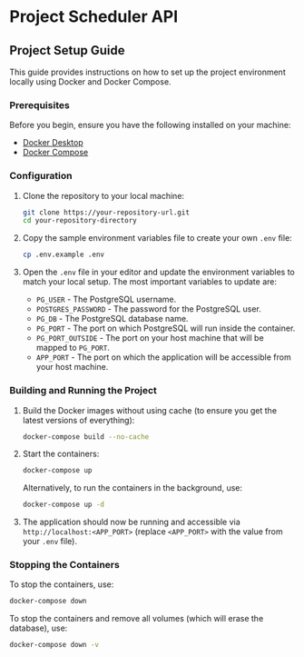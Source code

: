 # Project Scheduler API

## Project Setup Guide

This guide provides instructions on how to set up the project environment locally using Docker and Docker Compose.

### Prerequisites

Before you begin, ensure you have the following installed on your machine:

- [Docker Desktop](https://www.docker.com/products/docker-desktop/)
- [Docker Compose](https://formulae.brew.sh/formula/docker-compose)

### Configuration

1. Clone the repository to your local machine:
   ```bash
   git clone https://your-repository-url.git
   cd your-repository-directory
   ```

2. Copy the sample environment variables file to create your own `.env` file:
   ```bash
   cp .env.example .env
   ```
   
3. Open the `.env` file in your editor and update the environment variables to match your local setup. The most important variables to update are:
   - `PG_USER` - The PostgreSQL username.
   - `POSTGRES_PASSWORD` - The password for the PostgreSQL user.
   - `PG_DB` - The PostgreSQL database name.
   - `PG_PORT` - The port on which PostgreSQL will run inside the container.
   - `PG_PORT_OUTSIDE` - The port on your host machine that will be mapped to `PG_PORT`.
   - `APP_PORT` - The port on which the application will be accessible from your host machine.

### Building and Running the Project

1. Build the Docker images without using cache (to ensure you get the latest versions of everything):
   ```bash
   docker-compose build --no-cache
   ```

2. Start the containers:
   ```bash
   docker-compose up
   ```
   
   Alternatively, to run the containers in the background, use:
   ```bash
   docker-compose up -d
   ```

3. The application should now be running and accessible via `http://localhost:<APP_PORT>` (replace `<APP_PORT>` with the value from your `.env` file).

### Stopping the Containers

To stop the containers, use:
```bash
docker-compose down
```

To stop the containers and remove all volumes (which will erase the database), use:
```bash
docker-compose down -v
```
